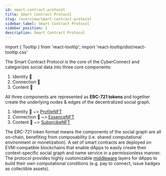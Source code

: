 ```yaml
---
id: smart-contract-protocol
title: Smart Contract Protocol
slug: /overview/smart-contract-protocol
sidebar_label: Smart Contract Protocol
sidebar_position: 1
description: Smart Contract Protocol
---
```


import { Tooltip } from 'react-tooltip';
import 'react-tooltip/dist/react-tooltip.css'

<Tooltip anchorId="ERC721" html="ERC-721 is a data standard for creating non fungible tokens, <br /> meaning each token is unique and cannot be divided <br /> or directly exchanged for another ERC-721 token." />

The Smart Contract Protocol is the core of the CyberConnect and categorizes social data into three core components: 
1. Identity 👤
2. Connection 👥
3. Content 📝

All three components are represented as <strong id="ERC721" class="boxBorder"> ERC-721 tokens </strong> and together create the underlying nodes & edges of the decentralized social graph. 

1. Identity  👤 ~> [ProfileNFT](/overview/smart-contract-protocol/smart-contract#profilenft)
2. Connection  👥 ~> [EssenceNFT](/overview/smart-contract-protocol/smart-contract#essencenft)
3. Content  📝 ~> [SubsrcibeNFT](/overview/smart-contract-protocol/smart-contract#subsrcibenft) 


The ERC-721 token format means the components of the social graph are all on-chain, benefiting from composability (i.e. shared computational environment or monetization). A set of smart contracts are deployed on EVM-compatible blockchains that enable dApps to easily create their context-specific social graph and name service in a permissionless manner. The protocol provides highly customizable [middleware](/core-concepts/middleware.md) layers for dApps to build their own computational conditions (e.g. pay to connect, issue badges as collectible assets). 

